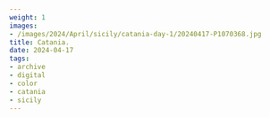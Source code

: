 ```yaml
---
weight: 1
images:
- /images/2024/April/sicily/catania-day-1/20240417-P1070368.jpg
title: Catania.
date: 2024-04-17
tags:
- archive
- digital
- color
- catania
- sicily
---
```


